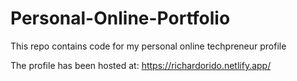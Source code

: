 # Personal-Online-Portfolio
This repo contains code for my personal online techpreneur profile

The profile has been hosted at: https://richardorido.netlify.app/
